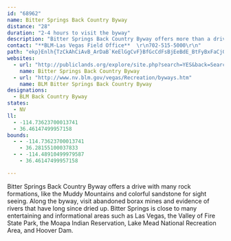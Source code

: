 ```yaml
---
id: "68962"
name: Bitter Springs Back Country Byway
distance: "28"
duration: "2-4 hours to visit the byway"
description: "Bitter Springs Back Country Byway offers more than a drive with many rock formations, like the Muddy Mountains and colorful sandstone for sightseeing."
contact: "**BLM-Las Vegas Field Office**  \r\n702-515-5000\r\n"
path: "ekp}Enlh{TzCkAhCiAvB_ArDaB`KeElGgCvF}BfGcCdFsBjEeBdE_BtFyBxFaCjGgCbLqEhJuDnJaEtF_ClF_C|FgClHyCnGeC~GmCdHqClFsBpGiCpGaCxFwBxIaDpFsBdHcCdIsC`A[r@Mz@Mb@K\\KLENGPKpCeA~@[pAi@jBs@pBw@~Am@bEiBpDeBNKRObCkAPQPOROPMZOhGkCzB}@bDmAtAi@z@]zA}@rCeBnAs@ZQRM^_@rBiBdAcA\\YPOTIb@SRKXWPOVQTURYhBkDzBeE`CmEjBiDlCuEdD}FrCwE~BwDjA_Bn@u@h@o@X]P[JYPs@Ta@R]N]Ha@Lk@FYLQb@m@l@u@l@e@d@Wd@IPEJETONOLQLa@Po@L]N]NQVOd@Q^KN@\\ITIh@MX?P@RBLHLJPVNTLTNJ\\RZFd@Jj@Jd@?jAKdAKd@IRGJAL?R?T?XEd@OZKVOZMRIJILSLG\\Kp@U\\GPAZ@^BZ?VANCLIRSLQJKHIHA^Ch@KZKn@Wv@a@l@[TQRMR?L?LMJILAFGP_@LWJKDML_@F_@H[Fc@Da@Bk@DwAFcB?i@Gu@Cy@A]@WBWB]?YB]?a@B]FUJe@FSDO?Q@[@W@U@QFYHWDODON]Te@P]FKHGHEd@KRIFKHOBQBUASCoAEu@?s@Hu@H_@H]PSTIJARDJHHN?ZAR?V?VN^Z`@PNLDRETSZk@`@m@Zc@LQJCHAZ@^NHHPN\\t@T\\JDP?NIFUBUC]C_@A[BQHGJ?\\^^n@X`@NRHHD@FADCRULMRUTYHQFQHYHYJMLKLMXMXKPMTULSRYV]Xc@LM\\Wr@g@bAo@d@]hA{@l@e@d@a@T_@PYJKHIHEL?HBFBDJDL@N?ZBLDJFJPLL@LAXEPK^c@f@o@j@kAl@gA\\o@d@y@R[p@{@l@k@RYT]JMJKTKPCPEPCHCHIRMNKLINS^s@\\q@\\q@RYV]Re@Re@Ve@RYZUXQRAPAf@Of@MRAHDFFLF`@TT\\RXPVZ`@R^Hd@Hp@@v@H^Nh@Rh@JXH\\Jv@H`@DPFLHHPJ`@LLDLFTDN@NJXLXJVFf@D^@ZBVGTSPMNIPCN?JHXRNPXPPFHJHRHb@Jv@BLFPZj@b@j@RVLHLDR@PCTGPAP?LFNHl@j@d@`@p@d@XRLJLPL`@J^JLHFx@Zr@RNBTBp@BrAGlACp@@P?PE`@OVM\\OVUNCP?PDHJJNJLRJRHVFPJPNFJJJJBPBPGNGRMNONKTITINERAR@VHLFHHLNHNHJFBPBLAPGRKVWR[\\o@FGHEr@_@HIRSLOLKLKDGJ]HUFOHMTQZINERGP@h@JTBj@Bf@@^AVA\\O\\Sv@e@`As@NMDEDQLk@TaA^_BHe@Lk@JMPGT?X?XFPJ`@LTJj@Rd@JT?VE\\MLEJ?H@J@b@IZKHGHKNINIVMPKPKJILAL?P?TCN?J@NDLFNJHFNBX?b@Bb@BLCHCNKJKLYFO?SAQEKCMGQCW@OFGNBN@^@d@BVBJ?JAPGLIPWPWNS\\[RQZYZYZOTILKREVMJKHKHGJEL?HDHFNBTFL@^CPA`@HTJXB`@JJ?JCNSLONQV]HQHEHEPIVOJCNAR?PETGRINMNS@MAIOUWUOSGQCOASDQBKHGPGZM`@KXEPILG^Y\\YRMRQ\\_@RYTa@LWHKXYPUHOR]JOHIJKROJEHIHIRa@Xq@Rk@\\s@LYXm@PYJMJKTQNEb@M|@Ob@Ob@S`@WXa@`@_AJYBYLe@P}@VeALg@DOVq@n@eB`@_A`@aAb@iAXq@V{@P{@Jw@DY?s@AsAIiDG}BKkBC{@?_@?s@ByA?S?K?S@QB]@UDOBW@U@UFKF]LeADy@HcAHy@Bk@?Y@_@BUFk@T{@HYRm@JUHMn@q@d@i@ZWX_@Ve@X]d@i@^a@LOZUb@c@`@a@h@k@\\a@JQDSHUBWAO?SDKh@_@~@o@JIFSFUBUD]Bc@H[Ha@D[@W?SGc@IWGe@E]A[?a@@_@Hq@He@Dk@@m@BmA?_@Bo@BWBSJi@Ns@F]@Q@O?UDOLYHSBKDSLU^c@FODO?]?a@?o@?Q@KDMTYHMJUDg@B[@SF]@OBUCQIg@Ea@Go@EWCOGc@Ga@CWAQ@]@g@Bk@Dg@Ha@Nu@V}@\\eATq@Xy@Pe@H[Je@Jm@Hg@@O?UAW?QBQHq@Hi@Da@Da@BS@OBMDOBO?]?]AY?W@OH]@Q@O?[BSDM@Q@KDIJO~A_D^YRCPWLOAI?UDYDWJm@FW?YBQBMJGDQHk@RkBJcALq@Bi@BU@MJGb@s@Jm@Fu@Bk@DSVYVYl@{@Nc@FYJc@Xk@v@}@l@q@NUP_@d@i@Xk@f@k@n@u@n@[\\U`Ay@h@q@h@wAr@sBt@}B^{BXcDHqBSyBm@aDAm@LgDP_D@eAH_ADg@NeBVeCFmADyAEuA?u@@{ANiB^iCNeA?i@GaAEs@c@_B_@_As@mB[}@e@_B]yAYeBI_BHyBd@cBTkAReB?qBCaCJmAX_BF}AJkBTaBViBT_BEeAO{@Me@Gq@?u@NmAJw@n@sB\\eATq@X[\\QdA_@p@SNUR]b@cAZo@\\U^Ib@Sl@e@f@s@X[h@aA|@oA|@gAbAeAt@m@^c@`Ay@t@gAf@}@Pa@Dc@@]De@Tk@RQr@k@lAMdAI`AWnAYj@U|@[xAm@tAWr@IjAQr@@TC\\MV?ZBTETCf@B`@Hf@@j@B\\Ed@KZI`@EV@l@Ad@Hl@En@Gh@Kd@Ev@?l@JlA^f@Tl@V`@LXEPIVWd@_@VOp@Ot@Gr@CREV?hAVn@X`Ah@d@^~@d@lABjBJxAFvAG^Bd@F`@N^Fl@Hv@Xr@NbAKp@KTKJKRIv@k@X_@v@q@n@c@`@c@`@a@l@g@h@[bA[`A[pAGvA?V@VG`@Ft@?ZGJMX]t@cAb@}@^eARk@Js@Pk@Xk@l@m@p@m@RYn@aA\\k@N]BSHi@La@\\q@Xk@Pq@`@kBLy@Aa@A_@Iq@OaAEa@Aa@@a@Jc@v@kAz@sALa@@Y@u@Nm@^q@Vi@N_@JWVg@NML_@RQXMXc@Tc@NYDa@Fc@Ji@Js@Dc@P{@Z{ARuAHiAHeAR{AZy@Xi@XsAl@}CVaA\\mAVk@\\WdA[\\Af@G|@Ux@[r@WRQPWZi@Ng@d@_BZqBv@mEz@mDn@kBl@oAbAiBdAkAr@q@z@cAh@u@N_@Ve@b@}@v@}AbAqBbA_B^w@Je@VcCTmCT_BRk@d@cBf@}ALyA?aAc@mBoAyEc@_C?eB?{BKsB?yAKsBHeBBg@Gk@a@sBc@iBGc@Au@UwBM}AOwA_@mAUy@Go@?gAFq@Lk@r@gBPs@HWB_@?]E[S]Qo@Ao@Co@GeADg@JgAH_A@s@E]Ky@I}@?gAHg@PiB\\yA^wAPu@No@Fs@Ca@OWIg@Go@?c@EuAMcAOmAc@gA_@k@[YI[]wBIe@EeAC}AVyAd@iB|AwGBc@G{@BqAFcBLqBJyBT_AEYEWASH_@t@oCb@aDZ{BHs@Jq@TeAR[\\YlDiBj@[XS^_@tByArAaAhAqB|@wANaACaBIy@Nk@L{@N{@Lg@R]d@Q`@[PeAFmBRwBNiBJ_CFqBJqA?yACyASwA[mBMYM[EW?_@Ae@u@wEMc@Kq@QWMWEWg@kBYuASu@sBuDQ]M[GUYe@i@y@M]_@o@WKUEKGA_@Ay@@q@DaB?s@Ie@k@qAc@q@Ui@Sk@G]W]QWQ]M[WUo@i@k@c@c@U]KW]i@}@q@cAo@y@i@y@a@k@]g@ESOy@Oy@Qi@_@g@_@_@QQi@{@_@k@W_@Y]U[MOMc@Q]Sk@]g@_@o@KWI[Is@M_ACY@_@BWFUNYF[Di@?e@Eo@IqACmAEkAAeAIs@Qs@]cAm@{AWw@_@cAo@_A]WSMmAe@y@c@]K]CU@WI[Qa@Ia@OY_@Se@Wq@Yg@]e@YS[K[@g@HcA?}@M_@Ue@[]Oa@WQSGQAKDy@?_ACq@Mq@Oi@ISSYGYSy@Ww@Q[Q_@[i@e@UgAQsAKw@U[K[Yc@_@o@s@g@q@_@Yi@a@o@a@_Ai@WOSYIOeAaAoAcAgAo@qAi@mBm@iBa@c@De@Zk@Po@R[Dc@RSJW@a@Am@?eBLqADiABaA@[GgAYu@Ck@Aa@GSGOOGW?YDq@Eu@Ba@@S"
websites:
  - url: "http://publiclands.org/explore/site.php?search=YES&back=Search%20Results&id=328"
    name: Bitter Springs Back Country Byway
  - url: "http://www.nv.blm.gov/vegas/Recreation/byways.htm"
    name: BLM Bitter Springs Back Country Byway
designations:
  - BLM Back Country Byway
states:
  - NV
ll:
  - -114.73623700013741
  - 36.46147499957158
bounds:
  - - -114.73623700013741
    - 36.28155100037833
  - - -114.48910499979587
    - 36.46147499957158

---
```


Bitter Springs Back Country Byway offers a drive with many rock formations, like the Muddy Mountains and colorful sandstone for sight seeing.  Along the byway, visit abandoned borax mines and evidence of rivers that have long since dried up.  Bitter Springs is close to many entertaining and informational areas such as Las Vegas, the Valley of Fire State Park, the Moapa Indian Reservation, Lake Mead National Recreation Area, and Hoover Dam.
